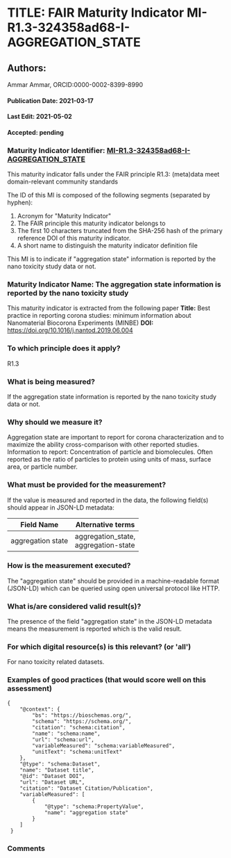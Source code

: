 # TITLE: FAIR Maturity Indicator MI-R1.3-324358ad68-I-AGGREGATION_STATE

## Authors: 
Ammar Ammar, ORCID:0000-0002-8399-8990

#### Publication Date: 2021-03-17
#### Last Edit: 2021-05-02
#### Accepted: pending

### Maturity Indicator Identifier: [MI-R1.3-324358ad68-I-AGGREGATION_STATE](https://w3id.org/fair/maturity_indicator/terms/Gen2/MI-R1.3-324358ad68-I-AGGREGATION_STATE)

This maturity indicator falls under the FAIR principle R1.3:
(meta)data meet domain-relevant community standards

The ID of this MI is composed of the following segments (separated by hyphen):
1. Acronym for "Maturity Indicator"
1. The FAIR principle this maturity indicator belongs to
1. The first 10 characters truncated from the SHA-256 hash of the primary reference DOI of this maturity indicator.
1. A short name to distinguish the maturity indicator definition file

This MI is to indicate if "aggregation state" information is reported by the nano toxicity study data or not.

### Maturity Indicator Name:  The aggregation state information is reported by the nano toxicity study

This maturity indicator is extracted from the following paper 
**Title:** Best practice in reporting corona studies: minimum information about Nanomaterial Biocorona Experiments (MINBE)
**DOI:** https://doi.org/10.1016/j.nantod.2019.06.004

### To which principle does it apply?  
R1.3

### What is being measured?
If the aggregation state information is reported by the nano toxicity study data or not.

### Why should we measure it?
Aggregation state are important to report for corona characterization and
to maximize the ability cross-comparison with other reported studies. Information to report:
Concentration of particle and biomolecules. Often reported as the ratio of particles to protein 
using units of mass, surface area, or particle number.

### What must be provided for the measurement?
If the value is measured and reported in the data, the following field(s) should appear in JSON-LD metadata: 

| Field Name            | Alternative terms                        |
| --------------------- | ---------------------------------------- |
| aggregation state     | aggregation_state,<br>aggregation-state  |

### How is the measurement executed?
The "aggregation state" should be provided in a machine-readable format (JSON-LD) which can be queried using open universal protocol like HTTP.

### What is/are considered valid result(s)?
The presence of the field "aggregation state" in the JSON-LD metadata means the measurement is reported which is the valid result.

### For which digital resource(s) is this relevant? (or 'all')
For nano toxicity related datasets.  

### Examples of good practices (that would score well on this assessment)
```{json}
{
 	"@context": {
 		"bs": "https://bioschemas.org/",
 		"schema": "https://schema.org/",
 		"citation": "schema:citation",
 		"name": "schema:name",
 		"url": "schema:url",
 		"variableMeasured": "schema:variableMeasured",
 		"unitText": "schema:unitText"
 	},
 	"@type": "schema:Dataset",
 	"name": "Dataset title",
 	"@id": "Dataset DOI",
 	"url": "Dataset URL",
 	"citation": "Dataset Citation/Publication",
 	"variableMeasured": [
 		{
 			"@type": "schema:PropertyValue",
 			"name": "aggregation state"
 		}
 	]
 }
```

### Comments

